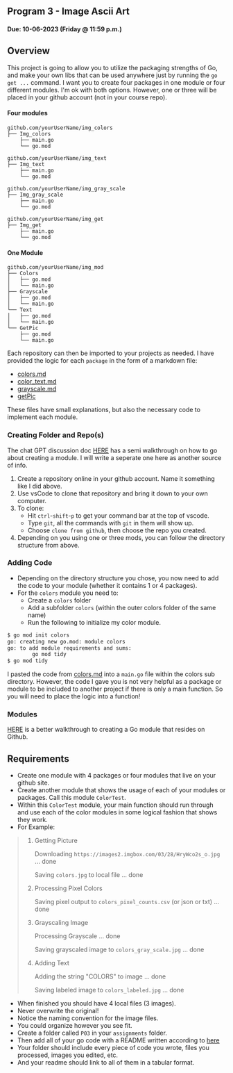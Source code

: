 ## Program 3 - Image Ascii Art
#### Due: 10-06-2023 (Friday @ 11:59 p.m.) 

## Overview

This project is going to allow you to utilize the packaging strengths of Go, and make your own libs that can be used anywhere just by running the `go get ...` command. I want you to create four packages in one module or four different modules. I'm ok with both options. However, one or three will be placed in your github account (not in your course repo). 

#### Four modules
```
github.com/yourUserName/img_colors
├── Img_colors
    ├── main.go
    └── go.mod

github.com/yourUserName/img_text
├── Img_text
    ├── main.go
    └── go.mod

github.com/yourUserName/img_gray_scale
├── Img_gray_scale
    ├── main.go
    └── go.mod

github.com/yourUserName/img_get
├── Img_get
    ├── main.go
    └── go.mod
```


#### One Module 
```
github.com/yourUserName/img_mod
├── Colors
│   ├── go.mod
│   └── main.go
├── Grayscale
│   ├── go.mod
│   └── main.go
└── Text
│   ├── go.mod
│   └── main.go
└── GetPic
    ├── go.mod
    └── main.go
```

Each repository can then be imported to your projects as needed. I have provided the logic for each `package` in the form of a markdown file:

- [colors.md](./colors.md)
- [color_text.md](./color_text.md)
- [grayscale.md](./grayscale.md)
- [getPic](./getPic/)

These files have small explanations, but also the necessary code to implement each module. 

### Creating Folder and Repo(s)

The chat GPT discussion doc [HERE](../../Lectures/module_conversation.md) has a semi walkthrough on how to go about creating a module. I will write a seperate one here as another source of info.

1. Create a repository online in your github account. Name it something like I did above. 
2. Use vsCode to clone that repository and bring it down to your own computer. 
3. To clone:
   - Hit `ctrl`-`shift`-`p` to get your command bar at the top of vscode.
   - Type `git`, all the commands with `git` in them will show up.
   - Choose `clone from github`, then choose the repo you created. 
4. Depending on you using one or three mods, you can follow the directory structure from above.

 
### Adding Code 

- Depending on the directory structure you chose, you now need to add the code to your module (whether it contains 1 or 4 packages).
- For the `colors` module you need to:
  - Create a `colors` folder
  - Add a subfolder `colors` (within the outer colors folder of the same name) 
  - Run the following to initialize my color module.

```bash
$ go mod init colors     
go: creating new go.mod: module colors
go: to add module requirements and sums:
        go mod tidy
$ go mod tidy                                                 
```

I pasted the code from [colors.md](./colors.md) into a `main.go` file within the colors sub directory. However, the code I gave you is not very helpful as a package or module to be included to another project if there is only a main function. So you will need to place the logic into a function!


### Modules
[HERE](../../Lectures/github_modules.md) is a better walkthrough to creating a Go module that resides on Github.

## Requirements

- Create one module with 4 packages or four modules that live on your github site.
- Create another module that shows the usage of each of your modules or packages. Call this module `ColorTest`.
- Within this `ColorTest` module, your main function should run through and use each of the color modules in some logical fashion that shows they work. 
- For Example:


>1. Getting Picture 
>
>    Downloading `https://images2.imgbox.com/03/28/HryWco2s_o.jpg` ... done
> 
>    Saving `colors.jpg` to local file ... done
> 
>2. Processing Pixel Colors
>
>    Saving pixel output to `colors_pixel_counts.csv` (or json or txt) ... done
> 
>3. Grayscaling Image
>
>    Processing Grayscale ... done
> 
>    Saving grayscaled image to `colors_gray_scale.jpg`  ... done
> 
>4. Adding Text
>
>    Adding the string "COLORS" to image ... done
> 
>    Saving labeled image to `colors_labeled.jpg` ... done
> 

- When finished you should have 4 local files (3 images). 
- Never overwrite the original!
- Notice the naming convention for the image files.
- You could organize however you see fit.
- Create a folder called `P03` in your `assignments` folder.
- Then add all of your go code with a README written according to [here](../../Resources/03-Readmees/README.md) 
- Your folder should include every piece of code you wrote, files you processed, images you edited, etc.
- And your readme should link to all of them in a tabular format.
